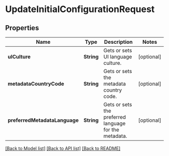 # UpdateInitialConfigurationRequest

## Properties
Name | Type | Description | Notes
------------ | ------------- | ------------- | -------------
**uICulture** | **String** | Gets or sets UI language culture. | [optional] 
**metadataCountryCode** | **String** | Gets or sets the metadata country code. | [optional] 
**preferredMetadataLanguage** | **String** | Gets or sets the preferred language for the metadata. | [optional] 

[[Back to Model list]](../README.md#documentation-for-models) [[Back to API list]](../README.md#documentation-for-api-endpoints) [[Back to README]](../README.md)


